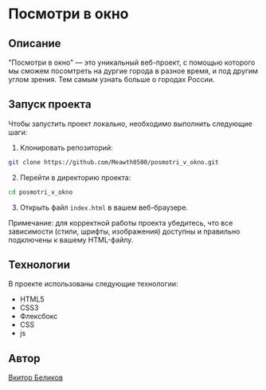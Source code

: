 # Посмотри в окно

## Описание

"Посмотри в окно" — это уникальный веб-проект, с помощью которого мы сможем посомтреть на дургие города в разное время, и под другим углом зрения. Тем самым узнать больше о городах России.

## Запуск проекта

Чтобы запустить проект локально, необходимо выполнить следующие шаги:


1. Клонировать репозиторий:

```bash
git clone https://github.com/Meawth0500/posmotri_v_okno.git
```

2. Перейти в директорию проекта:

```bash
cd posmotri_v_okno
```

3. Открыть файл `index.html` в вашем веб-браузере.

Примечание: для корректной работы проекта убедитесь, что все зависимости (стили, шрифты, изображения) доступны и правильно подключены к вашему HTML-файлу.

## Технологии

В проекте использованы следующие технологии:

- HTML5
- CSS3
- Флексбокс
- CSS
- js

## Автор

[Вкитор Беликов](https://github.com/Meawth0500)